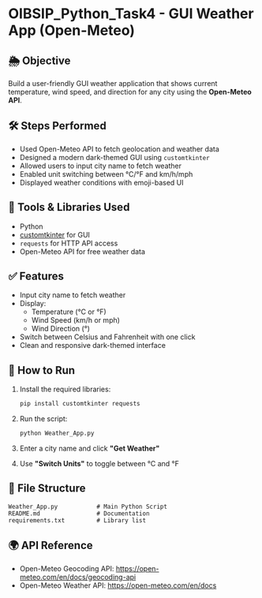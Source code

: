 # OIBSIP_Python_Task4 - GUI Weather App (Open-Meteo)

## 🌦️ Objective
Build a user-friendly GUI weather application that shows current temperature, wind speed, and direction for any city using the **Open-Meteo API**.

## 🛠️ Steps Performed
- Used Open-Meteo API to fetch geolocation and weather data
- Designed a modern dark-themed GUI using `customtkinter`
- Allowed users to input city name to fetch weather
- Enabled unit switching between °C/°F and km/h/mph
- Displayed weather conditions with emoji-based UI

## 🧰 Tools & Libraries Used
- Python
- [customtkinter](https://github.com/TomSchimansky/CustomTkinter) for GUI
- `requests` for HTTP API access
- Open-Meteo API for free weather data

## ✅ Features
- Input city name to fetch weather
- Display:
  - Temperature (°C or °F)
  - Wind Speed (km/h or mph)
  - Wind Direction (°)
- Switch between Celsius and Fahrenheit with one click
- Clean and responsive dark-themed interface

## 🔎 How to Run
1. Install the required libraries:  
   ```bash
   pip install customtkinter requests
   ```

2. Run the script:  
   ```bash
   python Weather_App.py
   ```

3. Enter a city name and click **"Get Weather"**

4. Use **"Switch Units"** to toggle between °C and °F

## 📂 File Structure
```
Weather_App.py           # Main Python Script
README.md                # Documentation
requirements.txt         # Library list
```

## 🌍 API Reference
- Open-Meteo Geocoding API: https://open-meteo.com/en/docs/geocoding-api
- Open-Meteo Weather API: https://open-meteo.com/en/docs
